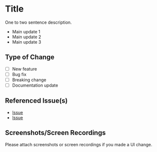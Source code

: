 # Title

One to two sentence description.

- Main update 1
- Main update 2
- Main update 3

## Type of Change

- [ ] New feature
- [ ] Bug fix
- [ ] Breaking change
- [ ] Documentation update

## Referenced Issue(s)

- [Issue](Link)
- [Issue](Link)

## Screenshots/Screen Recordings

Please attach screenshots or screen recordings if you made a UI change.